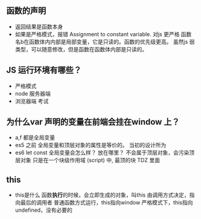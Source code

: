 ## 函数的声明
- 返回结果是函数本身
- 如果是严格模式，报错 Assignment to constant variable.
  对js 更严格
  函数名b在函数体内内部是局部变量，它是只读的。函数的优先级更高。
  虽然js 弱类型，可以随意修改，但是函数在函数体内部是只读的。

## JS 运行环境有哪些？
- 严格模式
- node 服务器端
- 浏览器端 考试

## 为什么var 声明的变量在前端会挂在window 上？
- a,f 都是全局变量
- es5 之前 全局变量和顶层对象的属性是等价的。
  当初的设计所为
- es6 let const 全局变量会怎么样？ 放在哪里？
  不会属于顶层对象，会污染顶层对象
  只是在一个块级作用域 (script) 中, 最顶的块
  <script>
  </script>
  TDZ 里面

## this
- this是什么
  函数**执行**的时候，会立即生成的对象，叫this
  由调用方式决定，指向最后的调用者
  普通函数方式运行，this指向window
  严格模式下，this指向undefined，没有必要的